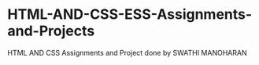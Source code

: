 # HTML-AND-CSS-ESS-Assignments-and-Projects
HTML AND CSS Assignments and Project done by SWATHI MANOHARAN
